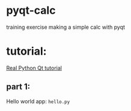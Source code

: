 # pyqt-calc
training exercise making a simple calc with pyqt


# tutorial:
[Real Python Qt tutorial](https://github.com/jfunez/pyqt-calc/tree/part1)

## part 1:
Hello world app: `hello.py`

